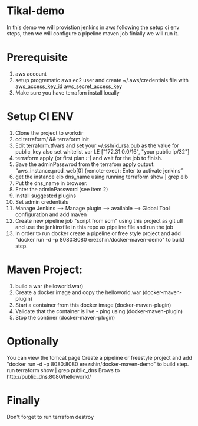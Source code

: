 # Tikal-demo
In this demo we will provistion jenkins in aws following the setup ci env steps, then we will configure a pipeline maven job finially we will run it.

# Prerequisite 
1. aws account 
2. setup progrematic aws ec2 user and create ~/.aws/credentials file with aws_access_key_id aws_secret_access_key
3. Make sure you have terrafom install locally

# Setup CI ENV
1. Clone the project to workdir
2. cd terraform/ && terraform init
3. Edit terraform.tfvars and set your ~/.ssh/id_rsa.pub as the value for public_key also set whitelist var I.E ["172.31.0.0/16", "your public ip/32"]
4. terraform apply (or first plan :-) and wait for the job to finish.
5. Save the adminPasswrod from the terrafom apply output:
   “aws_instance.prod_web[0] (remote-exec): Enter <SOME HASH> to activate jenkins”
6. get the instance elb dns_name using running terraform show | grep elb
7. Put the dns_name in browser.
8. Enter the adminPassword (see item 2)
9. Install suggested plugins
10. Set admin credentials 
11. Manage Jenkins —> Manage plugin —> available --> Global Tool configuration and add maven
12. Create new pipeline job "script from scm" using this project as git utl and use the jenkinsfile in this repo as pipeline file and run the job
13. In order to run docker create a pipeline or free style project and add "docker run -d -p 8080:8080 erezshin/docker-maven-demo" to build step.
   

# Maven Project:

1. build a war (helloworld.war)
2. Create a docker image and copy the helloworld.war (docker-maven-plugin)
3. Start a container from this docker image (docker-maven-plugin)
4. Validate that the container is live - ping using (docker-maven-plugin)
5. Stop the continer (docker-maven-plugin)


# Optionally 

You can view the tomcat page
Create a pipeline or freestyle project and add "docker run -d -p 8080:8080 erezshin/docker-maven-demo" to build step.
run terraform show | grep public_dns
Brows to http://public_dns:8080/helloworld/

# Finally
Don't forget to run terrafom destroy
